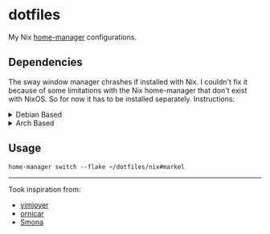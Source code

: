 # dotfiles
My Nix [home-manager](https://github.com/nix-community/home-manager) configurations. 

## Dependencies
The sway window manager chrashes if installed with Nix. I couldn't fix it because of some limitations with the Nix home-manager that don't exist with NixOS. So for now it has to be installed separately. Instructions:

<details><summary>Debian Based</summary>

```
sudo apt install sway
```
</details>
<details><summary>Arch Based</summary>

```
sudo pacman -S sway
```
</details>

## Usage

```
home-manager switch --flake ~/dotfiles/nix#markel
```
---
Took inspiration from:
- [vimjoyer](https://github.com/vimjoyer)
- [ornicar](https://github.com/)
- [Smona](https://github.com/Smona)

